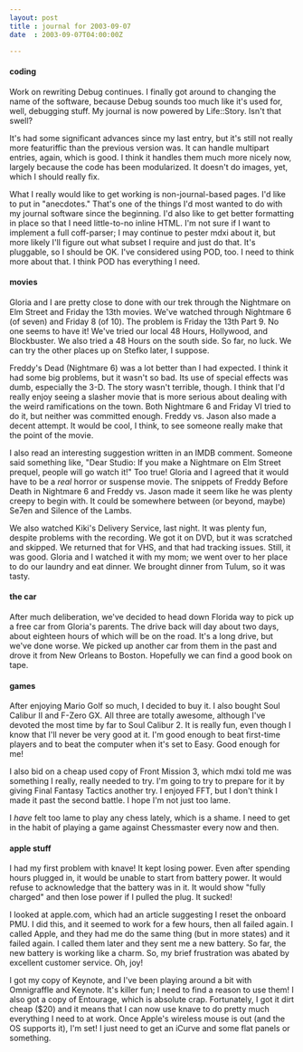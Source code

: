 ```yaml
---
layout: post
title : journal for 2003-09-07
date  : 2003-09-07T04:00:00Z

---
```

<h4>coding</h4>Work on rewriting Debug continues.  I finally got around to changing the name of the software, because Debug sounds too much like it's used for, well, debugging stuff.  My journal is now powered by Life::Story.  Isn't that swell?

It's had some significant advances since my last entry, but it's still not really more featuriffic than the previous version was.  It can handle multipart entries, again, which is good.  I think it handles them much more nicely now, largely because the code has been modularized.  It doesn't do images, yet, which I should really fix.

What I really would like to get working is non-journal-based pages.  I'd like to put in "anecdotes."  That's one of the things I'd most wanted to do with my journal software since the beginning.  I'd also like to get better formatting in place so that I need little-to-no inline HTML.  I'm not sure if I want to implement a full coff-parser; I may continue to pester mdxi about it, but more likely I'll figure out what subset I require and just do that.  It's pluggable, so I should be OK.  I've considered using POD, too.  I need to think more about that.  I think POD has everything I need.<h4>movies</h4>Gloria and I are pretty close to done with our trek through the Nightmare on Elm Street and Friday the 13th movies.  We've watched through Nightmare 6 (of seven) and Friday 8 (of 10).  The problem is Friday the 13th Part 9.  No one seems to have it!  We've tried our local 48 Hours, Hollywood, and Blockbuster. We also tried a 48 Hours on the south side.  So far, no luck.  We can try the other places up on Stefko later, I suppose.

Freddy's Dead (Nightmare 6) was a lot better than I had expected.  I think it had some big problems, but it wasn't so bad.  Its use of special effects was dumb, especially the 3-D.  The story wasn't terrible, though.  I think that I'd really enjoy seeing a slasher movie that is more serious about dealing with the weird ramifications on the town.  Both Nightmare 6 and Friday VI tried to do it, but neither was committed enough.  Freddy vs. Jason also made a decent attempt.  It would be cool, I think, to see someone really make that the point of the movie.

I also read an interesting suggestion written in an IMDB comment.  Someone said something like, "Dear Studio:  If you make a Nightmare on Elm Street prequel, people will go watch it!"  Too true!  Gloria and I agreed that it would have to be a <em>real</em> horror or suspense movie.  The snippets of Freddy Before Death in Nightmare 6 and Freddy vs. Jason made it seem like he was plenty creepy to begin with.  It could be somewhere between (or beyond, maybe) Se7en and Silence of the Lambs.

We also watched Kiki's Delivery Service, last night.  It was plenty fun, despite problems with the recording.  We got it on DVD, but it was scratched and skipped.  We returned that for VHS, and that had tracking issues.  Still, it was good.  Gloria and I watched it with my mom; we went over to her place to do our laundry and eat dinner.  We brought dinner from Tulum, so it was tasty.<h4>the car</h4>After much deliberation, we've decided to head down Florida way to pick up a free car from Gloria's parents.  The drive back will day about two days, about eighteen hours of which will be on the road.  It's a long drive, but we've done worse.  We picked up another car from them in the past and drove it from New Orleans to Boston.  Hopefully we can find a good book on tape.<h4>games</h4>After enjoying Mario Golf so much, I decided to buy it.  I also bought Soul Calibur II and F-Zero GX.  All three are totally awesome, although I've devoted the most time by far to Soul Calibur 2.  It is really fun, even though I know that I'll never be very good at it.  I'm good enough to beat first-time players and to beat the computer when it's set to Easy.  Good enough for me!

I also bid on a cheap used copy of Front Mission 3, which mdxi told me was something I really, really needed to try.  I'm going to try to prepare for it by giving Final Fantasy Tactics another try.  I enjoyed FFT, but I don't think I made it past the second battle.  I hope I'm not just too lame.

I <em>have</em> felt too lame to play any chess lately, which is a shame.  I need to get in the habit of playing a game against Chessmaster every now and then.<h4>apple stuff</h4>I had my first problem with knave!  It kept losing power.  Even after spending hours plugged in, it would be unable to start from battery power.  It would refuse to acknowledge that the battery was in it.  It would show "fully charged" and then lose power if I pulled the plug.  It sucked!

I looked at apple.com, which had an article suggesting I reset the onboard PMU. I did this, and it seemed to work for a few hours, then all failed again.  I called Apple, and they had me do the same thing (but in more states) and it failed again.  I called them later and they sent me a new battery.  So far, the new battery is working like a charm.  So, my brief frustration was abated by excellent customer service.  Oh, joy!

I got my copy of Keynote, and I've been playing around a bit with Omnigraffle and Keynote.  It's killer fun;  I need to find a reason to use them!  I also got a copy of Entourage, which is absolute crap.  Fortunately, I got it dirt cheap ($20) and it means that I can now use knave to do pretty much everything I need to at work.  Once Apple's wireless mouse is out (and the OS supports it), I'm set!  I just need to get an iCurve and some flat panels or something.

